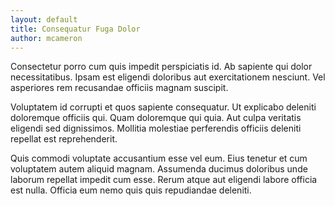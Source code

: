 ```yaml
---
layout: default
title: Consequatur Fuga Dolor
author: mcameron
---
```


Consectetur porro cum quis impedit perspiciatis id. Ab sapiente qui dolor necessitatibus. Ipsam est eligendi doloribus aut exercitationem nesciunt. Vel asperiores rem recusandae officiis magnam suscipit.

Voluptatem id corrupti et quos sapiente consequatur. Ut explicabo deleniti doloremque officiis qui. Quam doloremque qui quia. Aut culpa veritatis eligendi sed dignissimos. Mollitia molestiae perferendis officiis deleniti repellat est reprehenderit.

Quis commodi voluptate accusantium esse vel eum. Eius tenetur et cum voluptatem autem aliquid magnam. Assumenda ducimus doloribus unde laborum repellat impedit cum esse. Rerum atque aut eligendi labore officia est nulla. Officia eum nemo quis quis repudiandae deleniti.
